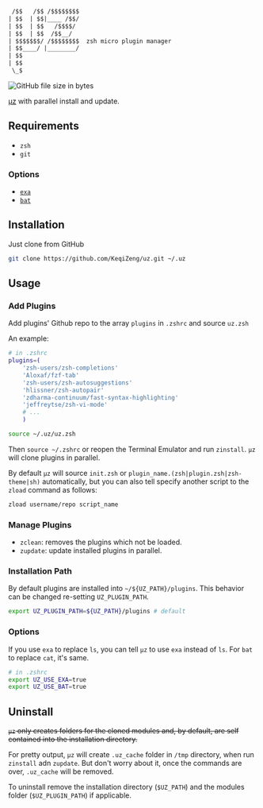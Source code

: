 ```txt
 /$$   /$$ /$$$$$$$$
| $$  | $$|____ /$$/
| $$  | $$   /$$$$/
| $$  | $$  /$$__/
| $$$$$$$/ /$$$$$$$$  zsh micro plugin manager
| $$____/ |________/
| $$
| $$
 \_$
```

![GitHub file size in bytes](https://img.shields.io/github/size/KeqiZeng/uz/uz.zsh?color=green&label=uz.zsh&logo=uz.zsh%20size&style=flat-square)

[µz](https://github.com/maxrodrigo/uz) with parallel install and update.

## Requirements

- `zsh`
- `git`

### Options

- [`exa`](https://github.com/ogham/exa)
- [`bat`](https://github.com/sharkdp/bat)

## Installation

Just clone from GitHub

```sh
git clone https://github.com/KeqiZeng/uz.git ~/.uz
```

## Usage

### Add Plugins

Add plugins' Github repo to the array `plugins` in `.zshrc` and source `uz.zsh`

An example:

```zsh
# in .zshrc
plugins=(
	'zsh-users/zsh-completions'
	'Aloxaf/fzf-tab'
	'zsh-users/zsh-autosuggestions'
	'hlissner/zsh-autopair'
	'zdharma-continuum/fast-syntax-highlighting'
	'jeffreytse/zsh-vi-mode'
	# ...
	)

source ~/.uz/uz.zsh
```

Then `source ~/.zshrc` or reopen the Terminal Emulator and run `zinstall`. `µz` will clone plugins in parallel.

By default `µz` will source `init.zsh` or `plugin_name.(zsh|plugin.zsh|zsh-theme|sh)` automatically, but you can also tell specify another script to the `zload` command as follows:

```zsh
zload username/repo script_name
```

### Manage Plugins

- `zclean`: removes the plugins which not be loaded.
- `zupdate`: update installed plugins in parallel.

### Installation Path

By default plugins are installed into `~/${UZ_PATH}/plugins`. This behavior can be changed re-setting `UZ_PLUGIN_PATH`.

```zsh
export UZ_PLUGIN_PATH=${UZ_PATH}/plugins # default
```

### Options

If you use `exa` to replace `ls`, you can tell `µz` to use `exa` instead of `ls`.
For `bat` to replace `cat`, it's same.

```zsh
# in .zshrc
export UZ_USE_EXA=true
export UZ_USE_BAT=true
```

## Uninstall

~~`μz` only creates folders for the cloned modules and, by default, are self contained into the installation directory.~~

For pretty output, `μz` will create `.uz_cache` folder in `/tmp` directory, when run `zinstall` adn `zupdate`. But don't worry about it, once the commands are over, `.uz_cache` will be removed.

To uninstall remove the installation directory (`$UZ_PATH`) and the modules folder (`$UZ_PLUGIN_PATH`) if applicable.
